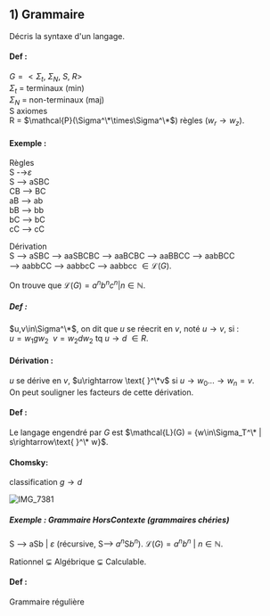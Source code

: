 ## 1) Grammaire
Décris la syntaxe d'un langage.

#### Def :
$G = < \Sigma_t,\ \Sigma_N,\ S,\ R>$  
$\Sigma_t$ = terminaux (min)  
$\Sigma_N$ = non-terminaux (maj)  
S axiomes  
R = $\mathcal{P}(\Sigma^\*\times\Sigma^\*$) règles ($w_r\rightarrow w_z$).  
  
#### Exemple :  
Règles  
S -&rarr;$\varepsilon$  
S --> aSBC  
CB --> BC  
aB --> ab  
bB --> bb  
bC --> bC  
cC --> cC  
  
Dérivation  
S --> aSBC --> aaSBCBC --> aaBCBC --> aaBBCC --> aabBCC  
--> aabbCC --> aabbcC --> aabbcc $\in\mathcal{L}(G)$.  

On trouve que $\mathcal{L}(G) = {a^nb^nc^n|n\in\mathbb{N}}$.  

##### Def :  
$u,v\in\Sigma^\*$, on dit que $u$ se réecrit en $v$, noté $u\rightarrow v$, si :  
$u=w_1 gw_2 \ \ v=w_2dw_2$ tq $u\rightarrow d\ \in R$.  

#### Dérivation : 
$u$ se dérive en $v$, $u\rightarrow \text{ }^\*v$ si $u\rightarrow w_0 ... \rightarrow w_n = v$.  
On peut souligner les facteurs de cette dérivation.  

#### Def :
Le langage engendré par $G$ est $\mathcal{L}(G) = {w\in\Sigma_T^\* | s\rightarrow\text{ }^\* w}$.  
  
#### Chomsky:   
classification $g\rightarrow d$  

![IMG_7381](https://user-images.githubusercontent.com/48888163/225017370-f5a39ec9-3e9f-44cd-8065-b0409d615270.jpeg)

##### Exemple :  Grammaire HorsContexte (grammaires chéries)
S --> aSb | $\varepsilon$ (récursive, S--> $a^n$S$b^n$).
$\mathcal{L}(G) = { a^n b^n \ | \ n\in\mathbb{N} }$.  
  
Rationnel $\subsetneq$ Algébrique $\subsetneq$ Calculable.  

#### Def :
Grammaire régulière








